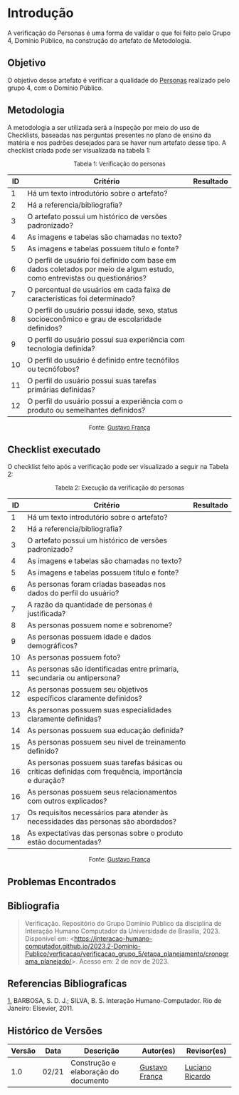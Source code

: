 # Introdução 

A verificação do Personas é uma forma de validar o que foi feito pelo Grupo 4, Domínio Público, na construção do artefato de Metodologia.

## Objetivo

O objetivo desse artefato é verificar a qualidade do [Personas](docs/analise_de_requisitos/personas.md) realizado pelo grupo 4, com o Domínio Público.

## Metodologia

A metodologia a ser utilizada será a Inspeção por meio do uso de Checklists, baseadas nas perguntas presentes no plano de ensino da matéria e nos padrões desejados para se haver num artefato desse tipo. A checklist criada pode ser visualizada na tabela 1:

<center>

<font size="2"><p style="text-align: center">Tabela 1: Verificação do personas</p></font>

| ID  | Critério                                                                                                                  | Resultado                                                                               |
| --- | ------------------------------------------------------------------------------------------------------------------------- | --------------------------------------------------------------------------------------- |
| 1   | Há um texto introdutório sobre o artefato?                                                                                |                                                                                         |
| 2   | Há a referencia/bibliografia?                                                                                             |                                                                                         |
| 3   | O artefato possui um histórico de versões padronizado?                                                                    |                                                                                         |
| 4   | As imagens e tabelas são chamadas no texto?                                                                               |                                                                                         |
| 5   | As imagens e tabelas possuem titulo e fonte?                                                                              |                                                                                         |
| 6   | O perfil de usuário foi definido com base em dados coletados por meio de algum estudo, como entrevistas ou questionários?                                                                                                                    |                                                                                         |
| 7   | O percentual de usuários em cada faixa de características foi determinado?                                                |                                                                                         |
| 8   | O perfil do usuário possui idade, sexo, status socioeconômico e grau de escolaridade definidos?                           |                                                                                         |
| 9   | O perfil do usuário possui sua experiência com tecnologia definida?                                                       |                                                                                         |
| 10  | O perfil do usuário é definido entre tecnófilos ou tecnófobos?                                                            |                                                                                         |
| 11  | O perfil do usuário possui suas tarefas primárias definidas?                                                              |                                                                                         |
| 12  | O perfil do usuário possui a experiência com o produto ou semelhantes definidos?                                          |                                                                                         |


<font size="2"><p style="text-align: center">Fonte: [Gustavo França](https://github.com/gustavofbs)  </p></font>

</center>

## Checklist executado

O checklist feito após a verificação pode ser visualizado a seguir na Tabela 2:

<center>

<font size="2"><p style="text-align: center">Tabela 2: Execução da verificação do personas</p></font>

| ID  | Critério                                                                                              | Resultado                                                                                             |
| --- | ----------------------------------------------------------------------------------------------------- | ----------------------------------------------------------------------------------------------------- |
| 1   | Há um texto introdutório sobre o artefato?                                                            |                                                                                                  |
| 2   | Há a referencia/bibliografia?                                                                         |                                                                                                    |
| 3   | O artefato possui um histórico de versões padronizado?                                                |                                                                                                   |
| 4   | As imagens e tabelas são chamadas no texto?                                                           |                                     |
| 5   | As imagens e tabelas possuem titulo e fonte?                                                          |                                                                                                  |
| 6   | As personas foram criadas baseadas nos dados do perfil do usuário?                                    |  |
| 7   | A razão da quantidade de personas é justificada?                                                      |                                                                                                   |
| 8   | As personas possuem nome e sobrenome?                                                                 |                                                                                                   |
| 9   | As personas possuem idade e dados demográficos?                                                       |                                          |
| 10  | As personas possuem foto?                                                                             |                                                                                                    |
| 11  | As personas são identificadas entre primaria, secundaria ou antipersona?                              |                                                                                                   |
| 12  | As personas possuem seu objetivos específicos claramente definidos?                                   |                                                                                                 |
| 13  | As personas possuem suas especialidades claramente definidas?                                         |                                                                                                 |
| 14  | As personas possuem sua educação definida?                                                            |                                                                                                  |
| 15  | As personas possuem seu nivel de treinamento definido?                                                |                                                                                                    |
| 16  | As personas possuem suas tarefas básicas ou críticas definidas com frequência, importância e duração? |                                                    |
| 16  | As personas possuem seus relacionamentos com outros explicados?                                       |                                                                                              |
| 17  | Os requisitos necessários para atender às necessidades das personas são abordados?                    |                                                                                                  |
| 18  | As expectativas das personas sobre o produto estão documentadas?                                      |                                                                                                 |


<font size="2"><p style="text-align: center">Fonte: [Gustavo França](https://github.com/gustavofbs)  </p></font>

</center>

## Problemas Encontrados


## Bibliografia 

> Verificação. Repositório do Grupo Domínio Público da disciplina de Interação Humano Computador da Universidade de Brasília, 2023. Disponível em: <<https://interacao-humano-computador.github.io/2023.2-Dominio-Publico/verficacao/verificacao_grupo_5/etapa_planejamento/cronograma_planejado/>>. Acesso em: 2 de nov de 2023.

## Referencias Bibliograficas

<a id="FRM3" href="#anchor_1">1.</a> BARBOSA, S. D. J.; SILVA, B. S. Interação Humano-Computador. Rio de Janeiro: Elsevier, 2011.

## Histórico de Versões

| Versão | Data       | Descrição                        | Autor(es)                                                                                  | Revisor(es)                                    |
| ------ | ---------- | -------------------------------- | ------------------------------------------------------------------------------------------ | ---------------------------------------------- |
| 1.0 | 02/21 | Construção e elaboração do documento  |[Gustavo França](https://github.com/gustavofbs)| [Luciano Ricardo](https://github.com/l-ricardo) |